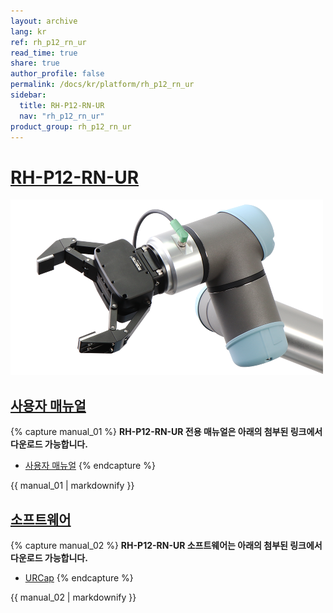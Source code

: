 ```yaml
---
layout: archive
lang: kr
ref: rh_p12_rn_ur
read_time: true
share: true
author_profile: false
permalink: /docs/kr/platform/rh_p12_rn_ur
sidebar:
  title: RH-P12-RN-UR
  nav: "rh_p12_rn_ur"
product_group: rh_p12_rn_ur
---
```


# [RH-P12-RN-UR](#rh_p12_rn_ur)

![](/assets/images/platform/rh_p12_rn/rh_p12_rn_ur/rh_p12_rn_ur_product_image.png)

## [사용자 매뉴얼](#사용자-매뉴얼)

{% capture manual_01 %}
**RH-P12-RN-UR 전용 매뉴얼은 아래의 첨부된 링크에서 다운로드 가능합니다.**
- [사용자 매뉴얼](http://www.robotis.com/service/download.php?no=1886) 
{% endcapture %}
<div class="notice--warning">{{ manual_01 | markdownify }}</div>

## [소프트웨어](#소프트웨어)

{% capture manual_02 %}
**RH-P12-RN-UR 소프트웨어는 아래의 첨부된 링크에서 다운로드 가능합니다.**
- [URCap](http://www.robotis.com/service/download.php?no=1883)
{% endcapture %}
<div class="notice--warning">{{ manual_02 | markdownify }}</div>
